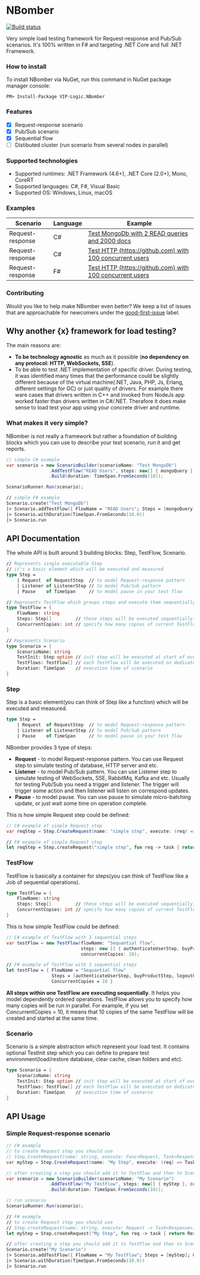 # NBomber
[![Build status](https://ci.appveyor.com/api/projects/status/ukphl1c0s9cuf4jl?svg=true)](https://ci.appveyor.com/api/projects/status/github/VIP-Logic/NBomber?branch=master&svg=true)

Very simple load testing framework for Request-response and Pub/Sub scenarios. It's 100% written in F# and targeting .NET Core and full .NET Framework.

### How to install
To install NBomber via NuGet, run this command in NuGet package manager console:
```code
PM> Install-Package VIP-Logic.NBomber
```

### Features
- [x] Request-response scenario
- [x] Pub/Sub scenario
- [x] Sequential flow
- [ ] Distibuted cluster (run scenario from several nodes in parallel)

### Supported technologies
- Supported runtimes: .NET Framework (4.6+), .NET Core (2.0+), Mono, CoreRT
- Supported languages: C#, F#, Visual Basic
- Supported OS: Windows, Linux, macOS

### Examples
|Scenario|Language|Example|
|--|--|--|
| Request-response | C# | [Test MongoDb with 2 READ queries and 2000 docs](https://github.com/VIP-Logic/NBomber/blob/master/examples/NBomber.Examples.CSharp/Scenarios/MongoScenario.cs) |
| Request-response | C# | [Test HTTP (https://github.com) with 100 concurrent users](https://github.com/VIP-Logic/NBomber/blob/master/examples/NBomber.Examples.CSharp/Scenarios/HttpScenario.cs) |
| Request-response | F# | [Test HTTP (https://github.com) with 100 concurrent users](https://github.com/VIP-Logic/NBomber/blob/master/examples/NBomber.Examples.FSharp/Scenarios/HttpScenario.fs) |

### Contributing
Would you like to help make NBomber even better? We keep a list of issues that are approachable for newcomers under the [good-first-issue](https://github.com/VIP-Logic/NBomber/issues?q=is%3Aopen+is%3Aissue+label%3A%22good+first+issue%22) label.

## Why another {x} framework for load testing?
The main reasons are:
 - **To be technology agnostic** as much as it possible (**no dependency on any protocol: HTTP, WebSockets, SSE**).
 - To be able to test .NET implementation of specific driver. During testing, it was identified many times that the performance could be slightly different because of the virtual machine(.NET, Java, PHP, Js, Erlang, different settings for GC) or just quality of drivers. For example there ware cases that drivers written in C++ and invoked from NodeJs app worked faster than drivers written in C#/.NET. Therafore it does make sense to load test your app using your concrete driver and runtime.

### What makes it very simple? 
NBomber is not really a framework but rather a foundation of building blocks which you can use to describe your test scenario, run it and get reports.
```csharp
// simple C# example
var scenario = new ScenarioBuilder(scenarioName: "Test MongoDb")                
                .AddTestFlow("READ Users", steps: new[] { mongoQuery }, concurrentCopies: 10)                
                .Build(duration: TimeSpan.FromSeconds(10));

ScenarioRunner.Run(scenario);
```
```fsharp
// simple F# example
Scenario.create("Test MongoDb")
|> Scenario.addTestFlow({ FlowName = "READ Users"; Steps = [mongoQuery]; ConcurrentCopies = 10 })
|> Scenario.withDuration(TimeSpan.FromSeconds(10.0))
|> Scenario.run
```

## API Documentation
The whole API is built around 3 building blocks: Step, TestFlow, Scenario.
```fsharp
// Represents single executable Step
// it's a basic element which will be executed and measured
type Step =
    | Request  of RequestStep  // to model Request-response pattern
    | Listener of ListenerStep // to model Pub/Sub pattern
    | Pause    of TimeSpan     // to model pause in your test flow

// Represents TestFlow which groups steps and execute them sequentially on dedicated System.Threading.Task
type TestFlow = {
    FlowName: string
    Steps: Step[]         // these steps will be executed sequentially, one by one
    ConcurrentCopies: int // specify how many copies of current TestFlow to run in parallel
}

// Represents Scenario
type Scenario = {
    ScenarioName: string
    TestInit: Step option // init step will be executed at start of every scenario
    TestFlows: TestFlow[] // each TestFlow will be executed on dedicated System.Threading.Task
    Duration: TimeSpan    // execution time of scenario 
}
```

### Step
Step is a basic element(you can think of Step like a function) which will be executed and measured. 
```fsharp
type Step =
    | Request  of RequestStep  // to model Request-response pattern
    | Listener of ListenerStep // to model Pub/Sub pattern
    | Pause    of TimeSpan     // to model pause in your test flow
```    
NBomber provides 3 type of steps:
- **Request** - to model Request-response pattern. You can use Request step to simulate testing of database, HTTP server and etc.
- **Listener** - to model Pub/Sub pattern. You can use Listener step to simulate testing of WebSockets, SSE, RabbitMq, Kafka and etc. Usually for testing Pub/Sub you need a trigger and listener. The trigger will trigger some action and then listener will listen on correspond updates.
- **Pause** - to model pause. You can use pause to simulate micro-batching update, or just wait some time on operation complete.

This is how simple Request step could be defined:
```csharp
// C# example of simple Request step
var reqStep = Step.CreateRequest(name: "simple step", execute: (req) => Task.FromResult(Response.Ok()));
``` 
```fsharp
// F# example of simple Request step
let reqStep = Step.createRequest("simple step", fun req -> task { return Response.Ok() })
```

### TestFlow
TestFlow is basically a container for steps(you can think of TestFlow like a Job of sequential operations).
```fsharp
type TestFlow = {
    FlowName: string
    Steps: Step[]         // these steps will be executed sequentially, one by one
    ConcurrentCopies: int // specify how many copies of current TestFlow to run in parallel
}
```
This is how simple TestFlow could be defined:
```csharp
// C# example of TestFlow with 3 sequential steps
var testFlow = new TestFlow(flowName: "Sequantial flow",
                            steps: new [] { authenticateUserStep, buyProductStep, logoutUserStep },
                            concurrentCopies: 10);
```
```fsharp
// F# example of TestFlow with 3 sequential steps
let testFlow = { FlowName = "Sequantial flow"
                 Steps = [authenticateUserStep, buyProductStep, logoutUserStep]
                 ConcurrentCopies = 10 }
```
**All steps within one TestFlow are executing sequentially**. It helps you model dependently ordered operations. TestFlow allows you to specify how many copies will be run in parallel. For example, if you set ConcurrentCopies = 10, it means that 10 copies of the same TestFlow will be created and started at the same time.

### Scenario
Scenario is a simple abstraction which represent your load test. It contains optional TestInit step which you can define to prepare test environment(load/restore database, clear cache, clean folders and etc). 
```fsharp
type Scenario = {
    ScenarioName: string
    TestInit: Step option // init step will be executed at start of every scenario
    TestFlows: TestFlow[] // each TestFlow will be executed on dedicated System.Threading.Task
    Duration: TimeSpan    // execution time of scenario 
}
```
## API Usage
### Simple Request-response scenario
```csharp
// C# example
// to create Request step you should use
// Step.CreateRequest(name: string, execute: Func<Request, Task<Response>>)
var myStep = Step.CreateRequest(name: "My Step", execute: (req) => Task.FromResult(Response.Ok()));

// after creating a step you should add it to TestFlow and then to Scenario. For this you can use:
var scenario = new ScenarioBuilder(scenarioName: "My Scenario")
                .AddTestFlow("My TestFlow", steps: new[] { myStep }, concurrentCopies: 10)
                .Build(duration: TimeSpan.FromSeconds(10));

// run scenario
ScenarioRunner.Run(scenario);
```
```fsharp
// F# example
// to create Request step you should use
// Step.createRequest(name: string, execute: Request -> Task<Response>)
let myStep = Step.createRequest("My Step", fun req -> task { return Response.Ok() })

// after creating a step you should add it to TestFlow and then to Scenario. For this you can use:
Scenario.create("My Scenario")
|> Scenario.addTestFlow({ FlowName = "My TestFlow"; Steps = [myStep]; ConcurrentCopies = 10 })    
|> Scenario.withDuration(TimeSpan.FromSeconds(10.0))
|> Scenario.run
```
